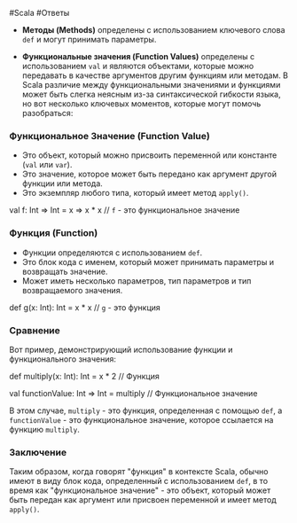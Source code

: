 
#Scala 
#Ответы 

- **Методы (Methods)** определены с использованием ключевого слова `def` и могут принимать параметры.
    
- **Функциональные значения (Function Values)** определены с использованием `val` и являются объектами, которые можно передавать в качестве аргументов другим функциям или методам.
В Scala различие между функциональными значениями и функциями может быть слегка неясным из-за синтаксической гибкости языка, но вот несколько ключевых моментов, которые могут помочь разобраться:

### Функциональное Значение (Function Value)

- Это объект, который можно присвоить переменной или константе (`val` или `var`).
- Это значение, которое может быть передано как аргумент другой функции или метода.
- Это экземпляр любого типа, который имеет метод `apply()`.

val f: Int => Int = x => x * x  // `f` - это функциональное значение


### Функция (Function)

- Функции определяются с использованием `def`.
- Это блок кода с именем, который может принимать параметры и возвращать значение.
- Может иметь несколько параметров, тип параметров и тип возвращаемого значения.

def g(x: Int): Int = x * x  // `g` - это функция


### Сравнение

Вот пример, демонстрирующий использование функции и функционального значения:

def multiply(x: Int): Int = x * 2  // Функция

val functionValue: Int => Int = multiply  // Функциональное значение

В этом случае, `multiply` - это функция, определенная с помощью `def`, а `functionValue` - это функциональное значение, которое ссылается на функцию `multiply`.

### Заключение

Таким образом, когда говорят "функция" в контексте Scala, обычно имеют в виду блок кода, определенный с использованием `def`, в то время как "функциональное значение" - это объект, который может быть передан как аргумент или присвоен переменной и имеет метод `apply()`.
